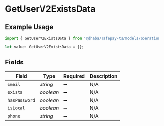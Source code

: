 # GetUserV2ExistsData

## Example Usage

```typescript
import { GetUserV2ExistsData } from "@dhaba/safepay-ts/models/operations";

let value: GetUserV2ExistsData = {};
```

## Fields

| Field              | Type               | Required           | Description        |
| ------------------ | ------------------ | ------------------ | ------------------ |
| `email`            | *string*           | :heavy_minus_sign: | N/A                |
| `exists`           | *boolean*          | :heavy_minus_sign: | N/A                |
| `hasPassword`      | *boolean*          | :heavy_minus_sign: | N/A                |
| `isLocal`          | *boolean*          | :heavy_minus_sign: | N/A                |
| `phone`            | *string*           | :heavy_minus_sign: | N/A                |
